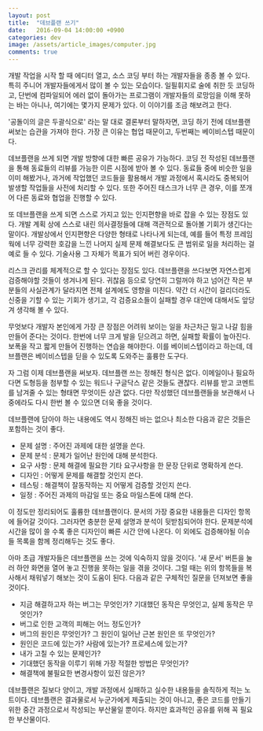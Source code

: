 ```yaml
---
layout: post
title:  "데브플랜 쓰기"
date:   2016-09-04 14:00:00 +0900
categories: dev
image: /assets/article_images/computer.jpg
comments: true
---
```


개발 작업을 시작 할 때 에디터 열고, 소스 코딩 부터 하는 개발자들을 종종 볼 수 있다. 특히 주니어 개발자들에게서 많이 볼 수 있는 모습이다. 일필휘지로 술에 취한 듯 코딩하고, 단번에 컴파일되어 에러 없이 돌아가는 프로그램이 개발자들의 로망임을 이해 못하는 바는 아니나, 여기에는 몇가지 문제가 있다. 이 이야기를 조금 해보려고 한다.

'공돌이의 글은 두괄식으로' 라는 말 대로 결론부터 말하자면, 코딩 하기 전에 데브플랜 써보는 습관을 가져야 한다. 가장 큰 이유는 협업 때문이고, 두번째는 베이비스텝 때문이다.

데브플랜을 쓰게 되면 개발 방향에 대한 빠른 공유가 가능하다. 코딩 전 작성된 데브플랜을 통해 동료들의 리뷰를 가능한 이른 시점에 받아 볼 수 있다. 동료들 중에 비슷한 일을 이미 해봤거나, 과거에 작업했던 코드들을 활용해서 개발 과정에서 혹시라도 중복되어 발생할 작업들을 사전에 처리할 수 있다. 또한 주어진 태스크가 너무 큰 경우, 이를 쪼개어 다른 동료와 협업을 진행할 수 있다.

또 데브플랜을 쓰게 되면 스스로 가지고 있는 인지편향을 바로 잡을 수 있는 장점도 있다. 개발 계획 상에 스스로 내린 의사결정들에 대해 객관적으로 돌아볼 기회가 생긴다는 말이다. 개발상에서 인지편향은 다양한 형태로 나타나게 되는데, 예를 들어 특정 프레임웍에 너무 강력한 호감을 느낀 나머지 실제 문제 해결보다도 큰 범위로 일을 처리하는 걸 예로 들 수 있다. 기술사용 그 자체가 목표가 되어 버린 경우이다.

리스크 관리를 체계적으로 할 수 있다는 장점도 있다. 데브플랜을 쓰다보면 자연스럽게 검증해야할 것들이 생겨나게 된다. 귀찮음 등으로 당연히 그럴꺼야 하고 넘어간 작은 부분들의 사실관계가 달라지면 전체 설계에도 영향을 미친다. 약간 더 시간이 걸리더라도 신중을 기할 수 있는 기회가 생기고, 각 검증요소들이 실패할 경우 대안에 대해서도 앞당겨 생각해 볼 수 있다. 

무엇보다 개발자 본인에게 가장 큰 장점은 어려워 보이는 일을 차근차근 밀고 나갈 힘을 만들어 준다는 것이다. 한번에 너무 크게 발을 딛으려고 하면, 실패할 확률이 높아진다. 보폭을 작고 짧게 만들어 진행하는 연습을 해야한다. 이를 베이비스텝이라고 하는데, 데브플랜은 베이비스텝을 딛을 수 있도록 도와주는 훌륭한 도구다.

자 그럼 이제 데브플랜을 써보자. 데브플랜 쓰는 정해진 형식은 없다. 이메일이나 필요하다면 도형등을 첨부할 수 있는 워드나 구글닥스 같은 것들도 괜찮다. 리뷰를 받고 코멘트를 남겨줄 수 있는 형태면 무엇이든 상관 없다. 다만 작성했던 데브플랜들을 보관해서 나중에라도 다시 한번 볼 수 있으면 더욱 좋을 것이다.

데브플랜에 담아야 하는 내용에도 역시 정해진 바는 없으나 최소한 다음과 같은 것들은 포함하는 것이 좋다.

* 문제 설명 : 주어진 과제에 대한 설명을 쓴다.
* 문제 분석 : 문제가 일어난 원인에 대해 분석한다.
* 요구 사항 : 문제 해결에 필요한 기타 요구사항을 한 문장 단위로 명확하게 쓴다.
* 디자인 : 어떻게 문제를 해결할 것인지 쓴다.
* 테스팅 : 해결책이 잘동작하는 지 어떻게 검증할 것인지 쓴다.
* 일정 : 주어진 과제의 마감일 또는 중요 마일스톤에 대해 쓴다.

이 정도만 정리되어도 훌륭한 데브플랜이다. 문서의 가장 중요한 내용들은 디자인 항목에 들어갈 것이다. 그러자면 충분한 문제 설명과 분석이 뒷받침되어야 한다. 문제분석에 시간을 많이 쓸 수록 좋은 디자인이 빠른 시간 안에 나온다. 이 외에도 검증해야될 이슈들 목록을 함께 정리해두는 것도 좋다.

아마 초급 개발자들은 데브플랜을 쓰는 것에 익숙하지 않을 것이다. '새 문서' 버튼을 눌러 하얀 화면을 열어 놓고 진행을 못하는 일을 겪을 것이다. 그럴 때는 위의 항목들을 복사해서 채워넣기 해보는 것이 도움이 된다. 다음과 같은 구체적인 질문을 던져보면 좋을 것이다.

* 지금 해결하고자 하는 버그는 무엇인가? 기대했던 동작은 무엇인고, 실제 동작은 무엇인가?
* 버그로 인한 고객의 피해는 어느 정도인가?
* 버그의 원인은 무엇인가? 그 원인이 일어난 근본 원인은 또 무엇인가?
* 원인은 코드에 있는가? 사람에 있는가? 프로세스에 있는가?
* 내가 고칠 수 있는 문제인가?
* 기대했던 동작을 이루기 위해 가장 적절한 방법은 무엇인가?
* 해결책에 불필요한 변경사항이 있진 않은가?

데브플랜은 질보다 양이고, 개발 과정에서 실패하고 실수한 내용들을 솔직하게 적는 노트이다. 데브플랜은 결과물로서 누군가에게 제출되는 것이 아니고, 좋은 코드를 만들기 위한 중간 과정으로서 작성되는 부산물일 뿐이다. 하지만 효과적인 공유를 위해 꼭 필요한 부산물이다.
